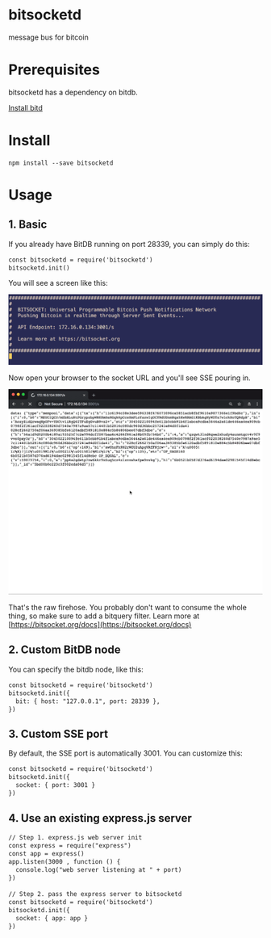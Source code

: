 # bitsocketd

message bus for bitcoin

# Prerequisites

bitsocketd has a dependency on bitdb.

[Install bitd](https://docs.bitdb.network/docs/install)

# Install

```
npm install --save bitsocketd
```

# Usage

## 1. Basic

If you already have BitDB running on port 28339, you can simply do this:

```
const bitsocketd = require('bitsocketd')
bitsocketd.init()
```

You will see a screen like this:

![init](img/bitsocket_init.png)

Now open your browser to the socket URL and you'll see SSE pouring in.

![browser](img/raw.gif)

That's the raw firehose. You probably don't want to consume the whole thing, so make sure to add a bitquery filter. Learn more at [https://bitsocket.org/docs](https://bitsocket.org/docs)

## 2. Custom BitDB node

You can specify the bitdb node, like this:

```
const bitsocketd = require('bitsocketd')
bitsocketd.init({
  bit: { host: "127.0.0.1", port: 28339 },
})
```

## 3. Custom SSE port

By default, the SSE port is automatically 3001. You can customize this:

```
const bitsocketd = require('bitsocketd')
bitsocketd.init({
  socket: { port: 3001 }
})
```

## 4. Use an existing express.js server

```
// Step 1. express.js web server init
const express = require("express")
const app = express()
app.listen(3000 , function () {
  console.log("web server listening at " + port)
})

// Step 2. pass the express server to bitsocketd
const bitsocketd = require('bitsocketd')
bitsocketd.init({
  socket: { app: app }
})
```
